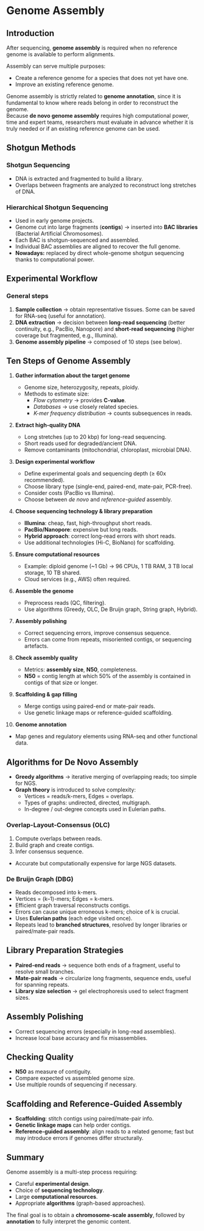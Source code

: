# Genome Assembly

## Introduction
After sequencing, **genome assembly** is required when no reference genome is available to perform alignments.

Assembly can serve multiple purposes:
- Create a reference genome for a species that does not yet have one.
- Improve an existing reference genome.

Genome assembly is strictly related to **genome annotation**, since it is fundamental to know where reads belong in order to reconstruct the genome.  
Because **de novo genome assembly** requires high computational power, time and expert teams, researchers must evaluate in advance whether it is truly needed or if an existing reference genome can be used.

## Shotgun Methods

### Shotgun Sequencing
- DNA is extracted and fragmented to build a library.  
- Overlaps between fragments are analyzed to reconstruct long stretches of DNA.  

### Hierarchical Shotgun Sequencing
- Used in early genome projects.  
- Genome cut into large fragments (**contigs**) → inserted into **BAC libraries** (Bacterial Artificial Chromosomes).  
- Each BAC is shotgun-sequenced and assembled.  
- Individual BAC assemblies are aligned to recover the full genome.  
- **Nowadays:** replaced by direct whole-genome shotgun sequencing thanks to computational power.

## Experimental Workflow

### General steps
1. **Sample collection** → obtain representative tissues. Some can be saved for RNA-seq (useful for annotation).  
2. **DNA extraction** → decision between **long-read sequencing** (better continuity, e.g., PacBio, Nanopore) and **short-read sequencing** (higher coverage but fragmented, e.g., Illumina).  
3. **Genome assembly pipeline** → composed of 10 steps (see below).  

## Ten Steps of Genome Assembly

1. **Gather information about the target genome**  
   - Genome size, heterozygosity, repeats, ploidy.  
   - Methods to estimate size:  
     - *Flow cytometry* → provides **C-value**.  
     - *Databases* → use closely related species.  
     - *K-mer frequency distribution* → counts subsequences in reads.  

2. **Extract high-quality DNA**  
   - Long stretches (up to 20 kbp) for long-read sequencing.  
   - Short reads used for degraded/ancient DNA.  
   - Remove contaminants (mitochondrial, chloroplast, microbial DNA).  

3. **Design experimental workflow**  
   - Define experimental goals and sequencing depth (≥ 60x recommended).  
   - Choose library type (single-end, paired-end, mate-pair, PCR-free).  
   - Consider costs (PacBio vs Illumina).  
   - Choose between *de novo* and *reference-guided* assembly.  

4. **Choose sequencing technology & library preparation**  
   - **Illumina**: cheap, fast, high-throughput short reads.  
   - **PacBio/Nanopore**: expensive but long reads.  
   - **Hybrid approach**: correct long-read errors with short reads.  
   - Use additional technologies (Hi-C, BioNano) for scaffolding.  

5. **Ensure computational resources**  
   - Example: diploid genome (~1 Gb) → 96 CPUs, 1 TB RAM, 3 TB local storage, 10 TB shared.  
   - Cloud services (e.g., AWS) often required.  

6. **Assemble the genome**  
   - Preprocess reads (QC, filtering).  
   - Use algorithms (Greedy, OLC, De Bruijn graph, String graph, Hybrid).  

7. **Assembly polishing**  
   - Correct sequencing errors, improve consensus sequence.  
   - Errors can come from repeats, misoriented contigs, or sequencing artefacts.  

8. **Check assembly quality**  
   - Metrics: **assembly size**, **N50**, completeness.  
   - **N50** = contig length at which 50% of the assembly is contained in contigs of that size or longer.  

9. **Scaffolding & gap filling**  
   - Merge contigs using paired-end or mate-pair reads.  
   - Use genetic linkage maps or reference-guided scaffolding.  

10. **Genome annotation**  
   - Map genes and regulatory elements using RNA-seq and other functional data.  

## Algorithms for De Novo Assembly

- **Greedy algorithms** → iterative merging of overlapping reads; too simple for NGS.  
- **Graph theory** is introduced to solve complexity:
  - Vertices = reads/k-mers, Edges = overlaps.  
  - Types of graphs: undirected, directed, multigraph.  
  - In-degree / out-degree concepts used in Eulerian paths.  

### Overlap-Layout-Consensus (OLC)
1. Compute overlaps between reads.  
2. Build graph and create contigs.  
3. Infer consensus sequence.  
- Accurate but computationally expensive for large NGS datasets.  

### De Bruijn Graph (DBG)
- Reads decomposed into k-mers.  
- Vertices = (k–1)-mers; Edges = k-mers.  
- Efficient graph traversal reconstructs contigs.  
- Errors can cause unique erroneous k-mers; choice of k is crucial.  
- Uses **Eulerian paths** (each edge visited once).  
- Repeats lead to **branched structures**, resolved by longer libraries or paired/mate-pair reads.  

## Library Preparation Strategies

- **Paired-end reads** → sequence both ends of a fragment, useful to resolve small branches.  
- **Mate-pair reads** → circularize long fragments, sequence ends, useful for spanning repeats.  
- **Library size selection** → gel electrophoresis used to select fragment sizes.

## Assembly Polishing
- Correct sequencing errors (especially in long-read assemblies).  
- Increase local base accuracy and fix misassemblies.  

## Checking Quality
- **N50** as measure of contiguity.  
- Compare expected vs assembled genome size.  
- Use multiple rounds of sequencing if necessary.  

## Scaffolding and Reference-Guided Assembly
- **Scaffolding**: stitch contigs using paired/mate-pair info.  
- **Genetic linkage maps** can help order contigs.  
- **Reference-guided assembly**: align reads to a related genome; fast but may introduce errors if genomes differ structurally.  

## Summary
Genome assembly is a multi-step process requiring:
- Careful **experimental design**.  
- Choice of **sequencing technology**.  
- Large **computational resources**.  
- Appropriate **algorithms** (graph-based approaches).  

The final goal is to obtain a **chromosome-scale assembly**, followed by **annotation** to fully interpret the genomic content.  


